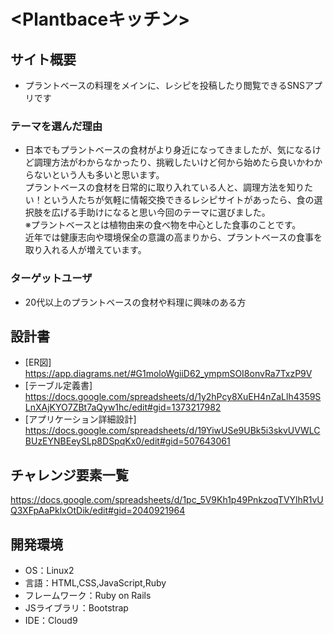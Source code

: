 # <Plantbaceキッチン>


## サイト概要
- プラントベースの料理をメインに、レシピを投稿したり閲覧できるSNSアプリです


### テーマを選んだ理由
- 日本でもプラントベースの食材がより身近になってきましたが、気になるけど調理方法がわからなかったり、挑戦したいけど何から始めたら良いかわからないという人も多いと思います。  
プラントベースの食材を日常的に取り入れている人と、調理方法を知りたい！という人たちが気軽に情報交換できるレシピサイトがあったら、食の選択肢を広げる手助けになると思い今回のテーマに選びました。  
※プラントベースとは植物由来の食べ物を中心とした食事のことです。  
近年では健康志向や環境保全の意識の高まりから、プラントベースの食事を取り入れる人が増えています。

### ターゲットユーザ
- 20代以上のプラントベースの食材や料理に興味のある方  

## 設計書
- [ER図]  
  <https://app.diagrams.net/#G1moloWgiiD62_ympmSOI8onvRa7TxzP9V>
- [テーブル定義書]  
  <https://docs.google.com/spreadsheets/d/1y2hPcy8XuEH4nZaLlh4359SLnXAjKYO7ZBt7aQyw1hc/edit#gid=1373217982>
- [アプリケーション詳細設計]  
  <https://docs.google.com/spreadsheets/d/19YiwUSe9UBk5i3skvUVWLCBUzEYNBEeySLp8DSpqKx0/edit#gid=507643061>

## チャレンジ要素一覧
<https://docs.google.com/spreadsheets/d/1pc_5V9Kh1p49PnkzoqTVYlhR1vUQ3XFpAaPklxOtDik/edit#gid=2040921964>

## 開発環境
- OS：Linux2
- 言語：HTML,CSS,JavaScript,Ruby
- フレームワーク：Ruby on Rails
- JSライブラリ：Bootstrap
- IDE：Cloud9